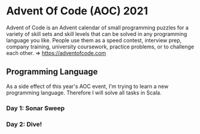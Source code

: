 # Advent Of Code (AOC) 2021
Advent of Code is an Advent calendar of small programming puzzles for a variety of skill sets and skill levels that can be solved in any programming language you like. People use them as a speed contest, interview prep, company training, university coursework, practice problems, or to challenge each other.
=> https://adventofcode.com

## Programming Language
As a side effect of this year's AOC event, I'm trying to learn a new programming language. Therefore I will solve all tasks in Scala.

### Day 1: Sonar Sweep
### Day 2: Dive!

